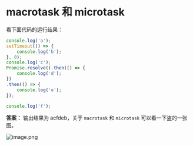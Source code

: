 # macrotask 和 microtask
看下面代码的运行结果：

```javascript
console.log('a');
setTimeout(() => {
    console.log('b');
}, 0);
console.log('c');
Promise.resolve().then(() => {
    console.log('d');
})
.then(() => {
    console.log('e');
});

console.log('f');
```

**答案：** 输出结果为 acfdeb，关于 `macrotask` 和 `microtask` 可以看一下盗的一张图。

![image.png](https://upload-images.jianshu.io/upload_images/1726248-5a0a714c823aa58b.png?imageMogr2/auto-orient/strip%7CimageView2/2/w/1240)
